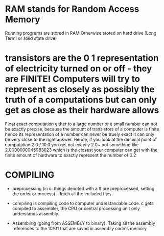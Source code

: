 # RAM stands for Random Access Memory
Running programs are stored in RAM
Otherwise stored on hard drive (Long Term! or solid state drive)

# transistors are the 0 1 representation of electricity turned on or off - they are FINITE! Computers will try to represent as closely as possibly the truth of a computations but can only get as close as their hardware allows

Float exact computation either to a large number or a small number can not be exactly precise, because the amount of transistors of a computer is finite hence its representation of a number can never be truely exact it can only be very close to the right answer. Hence, if you look at the decimal point of computation 2.0 / 10.0 you get not exactly 2.0~ but something like 2.0000000045983023 which is the closest your computer can get with the finite amount of hardware to exactly represent the number of 0.2




# COMPILING

- preprocessing (in c: things denoted with a # are preprocessed, setting the order or process) - fetch all the included files


- compiling is compiling code to computer understandable code. c gets compiled to assembler, the CPU or central processing unit only understands assembly.

- Assembling (going from ASSEMBLY to binary). Taking all the assembly references to the 10101 that are saved in assembly code's memory



